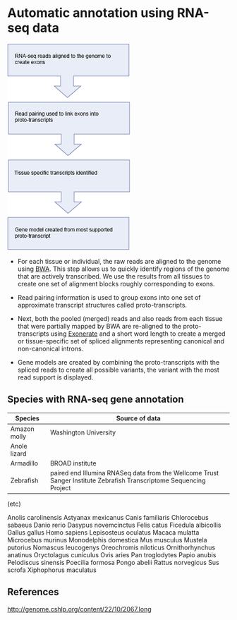 # Automatic annotation using RNA-seq data

![RNA-seq Genebuild flowchart](rnaseq.png "RNA-seq Genebuild flowchart")

* For each tissue or individual, the raw reads are aligned to the genome using [BWA](http://bio-bwa.sourceforge.net/). This step allows us to quickly identify regions of the genome that are actively transcribed. We use the results from all tissues to create one set of alignment blocks roughly corresponding to exons.

* Read pairing information is used to group exons into one set of approximate transcript structures called proto-transcripts.

* Next, both the pooled (merged) reads and also reads from each tissue that were partially mapped by BWA are re-aligned to the proto-transcripts using [Exonerate](http://bmcbioinformatics.biomedcentral.com/articles/10.1186/1471-2105-6-31) and a short word length to create a merged or tissue-specific set of spliced alignments representing canonical and non-canonical introns.

* Gene models are created by combining the proto-transcripts with the spliced reads to create all possible variants, the variant with the most read support is displayed.


## Species with RNA-seq gene annotation

| Species | Source of data |
| --- | --- |
| Amazon molly | Washington University |
| Anole lizard ||
| Armadillo | BROAD institute |
| Zebrafish | paired end Illumina RNASeq data from the Wellcome Trust Sanger Institute Zebrafish Transcriptome Sequencing Project |
(etc)

Anolis carolinensis
Astyanax mexicanus
Canis familiaris
Chlorocebus sabaeus
Danio rerio
Dasypus novemcinctus
Felis catus
Ficedula albicollis
Gallus gallus
Homo sapiens
Lepisosteus oculatus
Macaca mulatta
Microcebus murinus
Monodelphis domestica
Mus musculus
Mustela putorius
Nomascus leucogenys
Oreochromis niloticus
Ornithorhynchus anatinus
Oryctolagus cuniculus
Ovis aries
Pan troglodytes
Papio anubis
Pelodiscus sinensis
Poecilia formosa
Pongo abelii
Rattus norvegicus
Sus scrofa
Xiphophorus maculatus

## References

http://genome.cshlp.org/content/22/10/2067.long
